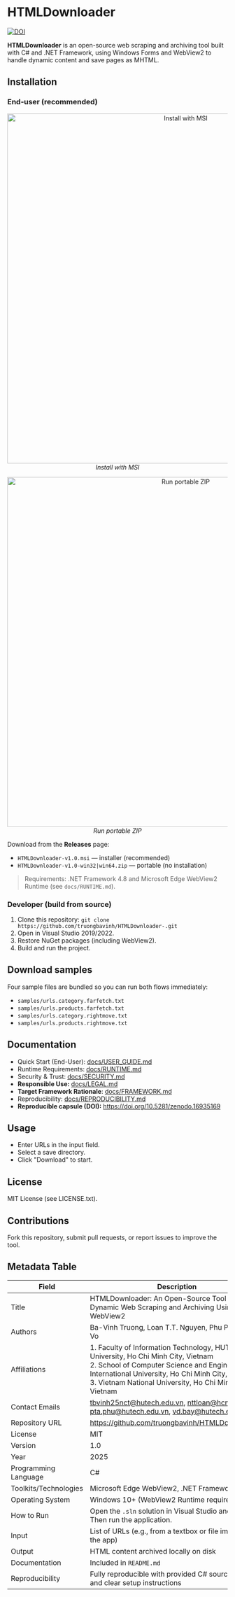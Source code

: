 # HTMLDownloader
[![DOI](https://zenodo.org/badge/DOI/10.5281/zenodo.16935169.svg)](https://doi.org/10.5281/zenodo.16935169)

**HTMLDownloader** is an open-source web scraping and archiving tool built with C# and .NET Framework, using Windows Forms and WebView2 to handle dynamic content and save pages as MHTML.

## Installation

### End-user (recommended)
<p align="center">
  <img src="img/install.gif" alt="Install with MSI" width="800"><br>
  <em>Install with MSI</em>
</p>

<p align="center">
  <img src="img/portable.gif" alt="Run portable ZIP" width="800"><br>
  <em>Run portable ZIP</em>
</p>

Download from the **Releases** page:
- `HTMLDownloader-v1.0.msi` — installer (recommended)
- `HTMLDownloader-v1.0-win32|win64.zip` — portable (no installation)

> Requirements: .NET Framework 4.8 and Microsoft Edge WebView2 Runtime (see `docs/RUNTIME.md`).

### Developer (build from source)
1. Clone this repository: `git clone https://github.com/truongbavinh/HTMLDownloader-.git`
2. Open in Visual Studio 2019/2022.
3. Restore NuGet packages (including WebView2).
4. Build and run the project.
## Download samples
Four sample files are bundled so you can run both flows immediately:
- `samples/urls.category.farfetch.txt`  
- `samples/urls.products.farfetch.txt`  
- `samples/urls.category.rightmove.txt`  
- `samples/urls.products.rightmove.txt`  
## Documentation
- Quick Start (End-User): [docs/USER_GUIDE.md](docs/USER_GUIDE.md)
- Runtime Requirements: [docs/RUNTIME.md](docs/RUNTIME.md)
- Security & Trust: [docs/SECURITY.md](docs/SECURITY.md)
- **Responsible Use:** [docs/LEGAL.md](docs/LEGAL.md)
- **Target Framework Rationale**: [docs/FRAMEWORK.md](docs/FRAMEWORK.md)
- Reproducibility: [docs/REPRODUCIBILITY.md](docs/REPRODUCIBILITY.md)
- **Reproducible capsule (DOI):** https://doi.org/10.5281/zenodo.16935169
  
## Usage
- Enter URLs in the input field.
- Select a save directory.
- Click "Download" to start.

## License
MIT License (see LICENSE.txt).

## Contributions
Fork this repository, submit pull requests, or report issues to improve the tool.

## Metadata Table

| Field                     | Description                                                                                          |
|---------------------------|------------------------------------------------------------------------------------------------------|
| Title                     | HTMLDownloader: An Open-Source Tool for Dynamic Web Scraping and Archiving Using WebView2           |
| Authors                   | Ba-Vinh Truong, Loan T.T. Nguyen, Phu Pham, Bay Vo                                                   |
| Affiliations              | 1. Faculty of Information Technology, HUTECH University, Ho Chi Minh City, Vietnam  <br> 2. School of Computer Science and Engineering, International University, Ho Chi Minh City, Vietnam  <br> 3. Vietnam National University, Ho Chi Minh City, Vietnam |
| Contact Emails            | tbvinh25nct@hutech.edu.vn, nttloan@hcmiu.edu.vn, pta.phu@hutech.edu.vn, vd.bay@hutech.edu.vn        |
| Repository URL            | https://github.com/truongbavinh/HTMLDownloader-                                                      |
| License                   | MIT                                                                                                  |
| Version                   | 1.0                                                                                                  |
| Year                      | 2025                                                                                                 |
| Programming Language      | C#                                                                                                   |
| Toolkits/Technologies     | Microsoft Edge WebView2, .NET Framework                                                              |
| Operating System          | Windows 10+ (WebView2 Runtime required)                                                              |
| How to Run                | Open the `.sln` solution in Visual Studio and build. Then run the application.                       |
| Input                     | List of URLs (e.g., from a textbox or file import inside the app)                                    |
| Output                    | HTML content archived locally on disk                                                                |
| Documentation             | Included in `README.md`                                                                              |
| Reproducibility           | Fully reproducible with provided C# source code and clear setup instructions                         |
